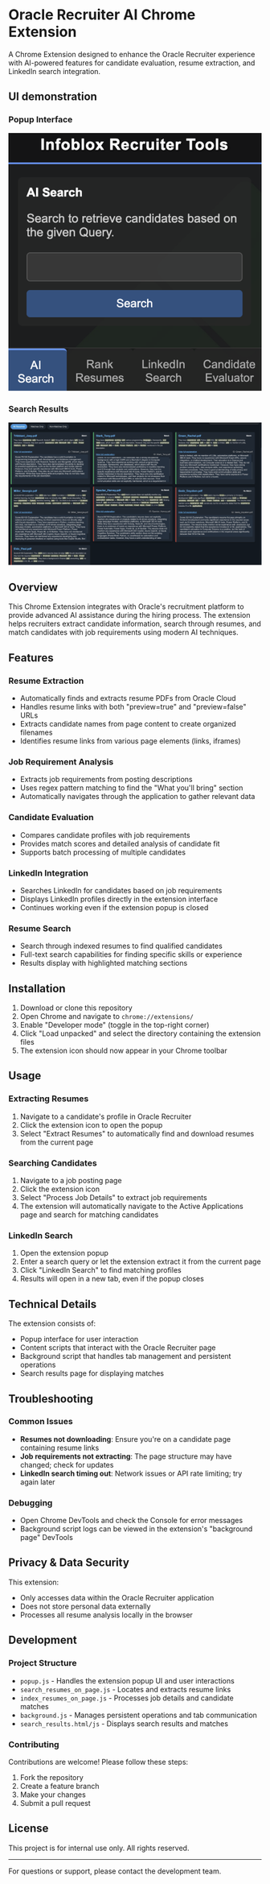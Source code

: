 # Oracle Recruiter AI Chrome Extension

A Chrome Extension designed to enhance the Oracle Recruiter experience with AI-powered features for candidate evaluation, resume extraction, and LinkedIn search integration.

## UI demonstration 

### Popup Interface

![img1.png](img1.png)

### Search Results

![img2.png](img2.png)

## Overview

This Chrome Extension integrates with Oracle's recruitment platform to provide advanced AI assistance during the hiring process. The extension helps recruiters extract candidate information, search through resumes, and match candidates with job requirements using modern AI techniques.

## Features

### Resume Extraction
- Automatically finds and extracts resume PDFs from Oracle Cloud
- Handles resume links with both "preview=true" and "preview=false" URLs
- Extracts candidate names from page content to create organized filenames
- Identifies resume links from various page elements (links, iframes)

### Job Requirement Analysis
- Extracts job requirements from posting descriptions
- Uses regex pattern matching to find the "What you'll bring" section
- Automatically navigates through the application to gather relevant data

### Candidate Evaluation
- Compares candidate profiles with job requirements
- Provides match scores and detailed analysis of candidate fit
- Supports batch processing of multiple candidates

### LinkedIn Integration
- Searches LinkedIn for candidates based on job requirements
- Displays LinkedIn profiles directly in the extension interface
- Continues working even if the extension popup is closed

### Resume Search
- Search through indexed resumes to find qualified candidates
- Full-text search capabilities for finding specific skills or experience
- Results display with highlighted matching sections

## Installation

1. Download or clone this repository
2. Open Chrome and navigate to `chrome://extensions/`
3. Enable "Developer mode" (toggle in the top-right corner)
4. Click "Load unpacked" and select the directory containing the extension files
5. The extension icon should now appear in your Chrome toolbar

## Usage

### Extracting Resumes
1. Navigate to a candidate's profile in Oracle Recruiter
2. Click the extension icon to open the popup
3. Select "Extract Resumes" to automatically find and download resumes from the current page

### Searching Candidates
1. Navigate to a job posting page
2. Click the extension icon
3. Select "Process Job Details" to extract job requirements
4. The extension will automatically navigate to the Active Applications page and search for matching candidates

### LinkedIn Search
1. Open the extension popup
2. Enter a search query or let the extension extract it from the current page
3. Click "LinkedIn Search" to find matching profiles
4. Results will open in a new tab, even if the popup closes

## Technical Details

The extension consists of:
- Popup interface for user interaction
- Content scripts that interact with the Oracle Recruiter page
- Background script that handles tab management and persistent operations
- Search results page for displaying matches

## Troubleshooting

### Common Issues
- **Resumes not downloading**: Ensure you're on a candidate page containing resume links
- **Job requirements not extracting**: The page structure may have changed; check for updates
- **LinkedIn search timing out**: Network issues or API rate limiting; try again later

### Debugging
- Open Chrome DevTools and check the Console for error messages
- Background script logs can be viewed in the extension's "background page" DevTools

## Privacy & Data Security

This extension:
- Only accesses data within the Oracle Recruiter application
- Does not store personal data externally
- Processes all resume analysis locally in the browser

## Development

### Project Structure
- `popup.js` - Handles the extension popup UI and user interactions
- `search_resumes_on_page.js` - Locates and extracts resume links
- `index_resumes_on_page.js` - Processes job details and candidate matches
- `background.js` - Manages persistent operations and tab communication
- `search_results.html/js` - Displays search results and matches

### Contributing
Contributions are welcome! Please follow these steps:
1. Fork the repository
2. Create a feature branch
3. Make your changes
4. Submit a pull request

## License

This project is for internal use only. All rights reserved.

---

For questions or support, please contact the development team.
